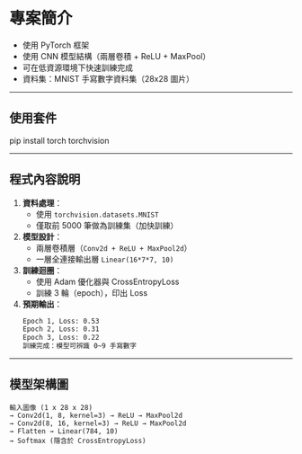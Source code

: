 #  專案簡介

-  使用 PyTorch 框架
-  使用 CNN 模型結構（兩層卷積 + ReLU + MaxPool）
-  可在低資源環境下快速訓練完成
-  資料集：MNIST 手寫數字資料集（28x28 圖片）

---

##  使用套件

pip install torch torchvision

---

## 程式內容說明

1. **資料處理**：
    - 使用 `torchvision.datasets.MNIST`
    - 僅取前 5000 筆做為訓練集（加快訓練）
2. **模型設計**：
    - 兩層卷積層（`Conv2d + ReLU + MaxPool2d`）
    - 一層全連接輸出層 `Linear(16*7*7, 10)`
3. **訓練迴圈**：
    - 使用 Adam 優化器與 CrossEntropyLoss
    - 訓練 3 輪（epoch），印出 Loss
4. **預期輸出**：
    ```bash
    Epoch 1, Loss: 0.53
    Epoch 2, Loss: 0.31
    Epoch 3, Loss: 0.22
    訓練完成：模型可辨識 0~9 手寫數字
    ```

---

##  模型架構圖

```
輸入圖像 (1 x 28 x 28)
→ Conv2d(1, 8, kernel=3) → ReLU → MaxPool2d
→ Conv2d(8, 16, kernel=3) → ReLU → MaxPool2d
→ Flatten → Linear(784, 10)
→ Softmax (隱含於 CrossEntropyLoss)
```

